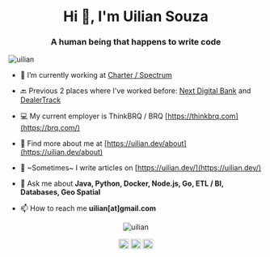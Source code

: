 <h1 align="center">Hi 👋, I'm Uilian Souza</h1>
<h3 align="center">A human being that happens to write code</h3>
<p align="left"> <img src="https://komarev.com/ghpvc/?username=uilian" alt="uilian" /> </p>

- 🔭 I’m currently working at [Charter / Spectrum](https://corporate.charter.com/)

- 🔙 Previous 2 places where I've worked before: [Next Digital Bank](https://next.me/) and [DealerTrack](https://us.dealertrack.com/)

- 💻 My current employer is ThinkBRQ / BRQ [https://thinkbrq.com](https://brq.com/)

- 👨‍ Find more about me at [https://uilian.dev/about](https://uilian.dev/about)

- 📝 ~Sometimes~ I write articles on [https://uilian.dev/](https://uilian.dev/)

- 💬 Ask me about **Java, Python, Docker, Node.js, Go, ETL / BI, Databases, Geo Spatial**

- 📫 How to reach me **uilian[at]gmail.com**

<p align="center"><img src="https://github-readme-stats.vercel.app/api?username=uilian&hide=contribs&show_icons=true" alt="uilian" /> </p>

<p align="center">
<a href="https://twitter.com/uilian" target="blank"><img align="center" src="https://cdn.jsdelivr.net/npm/simple-icons@3.0.1/icons/twitter.svg" alt="uilian" height="20" width="20" /></a>
<a href="https://linkedin.com/in/uilian" target="blank"><img align="center" src="https://cdn.jsdelivr.net/npm/simple-icons@3.0.1/icons/linkedin.svg" alt="uilian" height="20" width="20" /></a>
<a href="https://stackoverflow.com/users/619530/uilian?tab=profile" target="blank"><img align="center" src="https://cdn.jsdelivr.net/npm/simple-icons@3.0.1/icons/stackoverflow.svg" alt="uilian" height="20" width="20" /></a>
</p>
